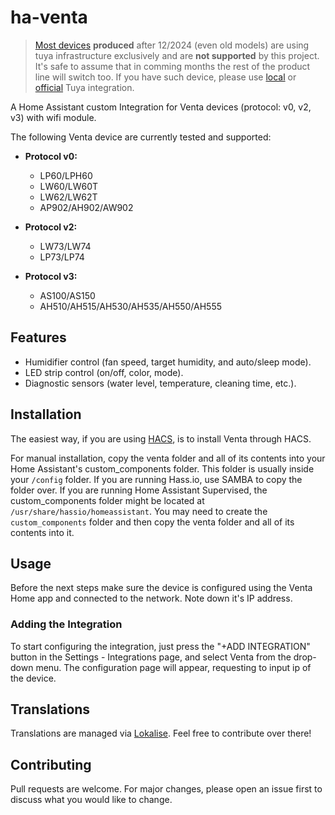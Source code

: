 # ha-venta

>[Most devices](https://github.com/Michsior14/ha-venta/discussions/77) **produced** after 12/2024 (even old models) are using tuya infrastructure exclusively and are **not supported** by this project. It's safe to assume that in comming months the rest of the product line will switch too. If you have such device, please use [local](https://github.com/xZetsubou/hass-localtuya) or [official](https://www.home-assistant.io/integrations/tuya/) Tuya integration.

A Home Assistant custom Integration for Venta devices (protocol: v0, v2, v3) with wifi module.

The following Venta device are currently tested and supported:

- **Protocol v0:**
  - LP60/LPH60
  - LW60/LW60T
  - LW62/LW62T
  - AP902/AH902/AW902

- **Protocol v2:**
  - LW73/LW74
  - LP73/LP74

- **Protocol v3:**
  - AS100/AS150
  - AH510/AH515/AH530/AH535/AH550/AH555

## Features

- Humidifier control (fan speed, target humidity, and auto/sleep mode).
- LED strip control (on/off, color, mode).
- Diagnostic sensors (water level, temperature, cleaning time, etc.).

## Installation

The easiest way, if you are using [HACS](https://hacs.xyz/), is to install Venta through HACS.

For manual installation, copy the venta folder and all of its contents into your Home Assistant's custom_components folder. This folder is usually inside your `/config` folder. If you are running Hass.io, use SAMBA to copy the folder over. If you are running Home Assistant Supervised, the custom_components folder might be located at `/usr/share/hassio/homeassistant`. You may need to create the `custom_components` folder and then copy the venta folder and all of its contents into it.

## Usage

Before the next steps make sure the device is configured using the Venta Home app and connected to the network. Note down it's IP address.

### Adding the Integration

To start configuring the integration, just press the "+ADD INTEGRATION" button in the Settings - Integrations page, and select Venta from the drop-down menu.
The configuration page will appear, requesting to input ip of the device.

## Translations

Translations are managed via [Lokalise](https://app.lokalise.com/public/2728010065b52d190d6247.58782749/). Feel free to contribute over there!

## Contributing

Pull requests are welcome. For major changes, please open an issue first to discuss what you would like to change.
